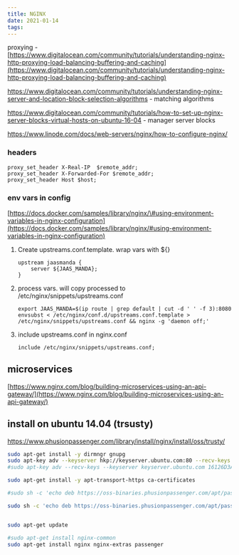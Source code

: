 ```yaml
---
title: NGINX
date: 2021-01-14
tags:
---
```


proxying - [https://www.digitalocean.com/community/tutorials/understanding-nginx-http-proxying-load-balancing-buffering-and-caching](https://www.digitalocean.com/community/tutorials/understanding-nginx-http-proxying-load-balancing-buffering-and-caching)

https://www.digitalocean.com/community/tutorials/understanding-nginx-server-and-location-block-selection-algorithms - matching algorithms

https://www.digitalocean.com/community/tutorials/how-to-set-up-nginx-server-blocks-virtual-hosts-on-ubuntu-16-04 - manager server blocks

https://www.linode.com/docs/web-servers/nginx/how-to-configure-nginx/

### headers

```text
proxy_set_header X-Real-IP  $remote_addr;
proxy_set_header X-Forwarded-For $remote_addr;
proxy_set_header Host $host;
```

### env vars in config

[https://docs.docker.com/samples/library/nginx/\#using-environment-variables-in-nginx-configuration](https://docs.docker.com/samples/library/nginx/#using-environment-variables-in-nginx-configuration)

1. Create upstreams.conf.template. wrap vars with ${}

   ```text
   upstream jaasmanda {
       server ${JAAS_MANDA};
   }
   ```

2. process vars. will copy processed to /etc/nginx/snippets/upstreams.conf

   ```text
   export JAAS_MANDA=$(ip route | grep default | cut -d ' ' -f 3):8080
   envsubst < /etc/nginx/conf.d/upstreams.conf.template > /etc/nginx/snippets/upstreams.conf && nginx -g 'daemon off;'
   ```

3. include upstreams.conf in nginx.conf

   ```text
   include /etc/nginx/snippets/upstreams.conf;
   ```

## microservices

[https://www.nginx.com/blog/building-microservices-using-an-api-gateway/](https://www.nginx.com/blog/building-microservices-using-an-api-gateway/)

## install on ubuntu 14.04 (trsusty)

https://www.phusionpassenger.com/library/install/nginx/install/oss/trusty/

```bash
sudo apt-get install -y dirmngr gnupg
sudo apt-key adv --keyserver hkp://keyserver.ubuntu.com:80 --recv-keys 561F9B9CAC40B2F7
#sudo apt-key adv --recv-keys --keyserver keyserver.ubuntu.com 16126D3A3E5C1192

sudo apt-get install -y apt-transport-https ca-certificates

#sudo sh -c 'echo deb https://oss-binaries.phusionpassenger.com/apt/passenger trusty main > /etc/apt/sources.list.d/passenger.list'

sudo sh -c 'echo deb https://oss-binaries.phusionpassenger.com/apt/passenger/4 trusty main > /etc/apt/sources.list.d/passenger.list'


sudo apt-get update

#sudo apt-get install nginx-common
sudo apt-get install nginx nginx-extras passenger
```
